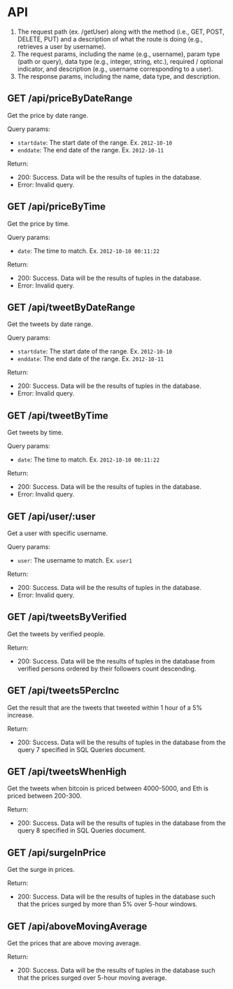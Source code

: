 # API

1. The request path (ex. /getUser) along with the method (i.e., GET, POST, DELETE,
   PUT) and a description of what the route is doing (e.g., retrieves a user by
   username).
2. The request params, including the name (e.g., username), param type (path or
   query), data type (e.g., integer, string, etc.), required / optional indicator, and
   description (e.g., username corresponding to a user).
3. The response params, including the name, data type, and description.

## GET /api/priceByDateRange

Get the price by date range. 

Query params: 

* `startdate`: The start date of the range. Ex. `2012-10-10`
* `enddate`: The end date of the range. Ex. `2012-10-11`

Return: 

* 200: Success. Data will be the results of tuples in the database. 
* Error: Invalid query. 

## GET /api/priceByTime

Get the price by time. 

Query params: 

* `date`: The time to match. Ex. `2012-10-10 00:11:22`

Return: 

* 200: Success. Data will be the results of tuples in the database. 
* Error: Invalid query. 

## GET /api/tweetByDateRange

Get the tweets by date range. 

Query params: 

* `startdate`: The start date of the range. Ex. `2012-10-10`
* `enddate`: The end date of the range. Ex. `2012-10-11`

Return: 

* 200: Success. Data will be the results of tuples in the database. 
* Error: Invalid query. 

## GET /api/tweetByTime

Get tweets by time. 

Query params: 

* `date`: The time to match. Ex. `2012-10-10 00:11:22`

Return: 

* 200: Success. Data will be the results of tuples in the database. 
* Error: Invalid query. 

## GET /api/user/:user

Get a user with specific username. 

Query params: 

* `user`: The username to match. Ex. `user1`

Return: 

* 200: Success. Data will be the results of tuples in the database. 
* Error: Invalid query. 

## GET /api/tweetsByVerified

Get the tweets by verified people. 

Return: 

* 200: Success. Data will be the results of tuples in the database from verified persons ordered by their followers count descending. 

## GET /api/tweets5PercInc

Get the result that are the tweets that tweeted within 1 hour of a 5% increase. 

Return: 

* 200: Success. Data will be the results of tuples in the database from the query 7 specified in SQL Queries document. 

## GET /api/tweetsWhenHigh

Get the tweets when bitcoin is priced between 4000-5000, and Eth is priced between 200-300. 

Return: 

* 200: Success. Data will be the results of tuples in the database from the query 8 specified in SQL Queries document. 

## GET /api/surgeInPrice

Get the surge in prices. 

Return: 

* 200: Success. Data will be the results of tuples in the database such that the prices surged by more than 5% over 5-hour windows. 

## GET /api/aboveMovingAverage

Get the prices that are above moving average. 

Return: 

* 200: Success. Data will be the results of tuples in the database such that the prices surged over 5-hour moving average. 
